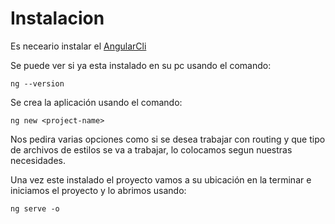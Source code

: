 # Instalacion

Es neceario instalar el [AngularCli](https://angular.io/cli)

Se puede ver si ya esta instalado en su pc usando el comando:

`ng --version`

 Se crea la aplicación usando el comando:

 `ng new <project-name>`

 Nos pedira varias opciones como si se desea trabajar con routing y que tipo de archivos de estilos se va a trabajar, lo colocamos segun nuestras necesidades.

Una vez este instalado el proyecto vamos a su ubicación en la terminar e iniciamos el proyecto y lo abrimos usando:

`ng serve -o`
